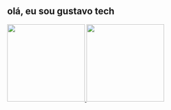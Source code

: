 ## olá, eu sou gustavo tech


  <a href="https://github.com/rafaballerini">
  <img height="180em" src="https://github-readme-stats.vercel.app/api?username=gustavotech&show_icons=true&theme=dark&include_all_commits=true&count_private=true"/>
  <img height="180em" src="https://github-readme-stats.vercel.app/api/top-langs/?username=gustavotech&layout=compact&langs_count=7&theme=dark"/>
</div>
